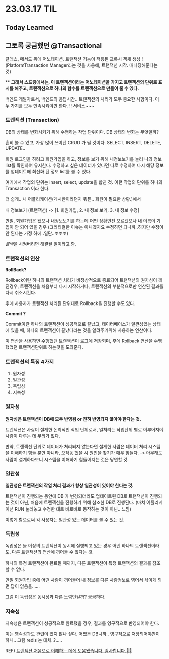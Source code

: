 # 23.03.17 TIL
## Today Learned

## 그토록 궁금했던 @Transactional

클래스, 메서드 위에 어노테이션.
트랜잭션 기능이 적용된 프록시 객체 생성 ! (PlatformTransaction Manager라는 것을 사용해, 트랜잭션 시작. 매니징해준다는 것)

** **그래서 스프링에서는, 이 트랜잭션이라는 어노테이션을 가지고 트랜잭션의 단위로 표시를 해주고,  트랜잭션으로 하나의 함수를 트랜잭션으로 만들어 줄 수 있다.**

백엔드 개발자로서, 백엔드의 응답시간.. 트랜잭션의 처리가 모두 중요한 사항이다. 이 두 가지를 모두 만족시켜야만 한다. !! 서비스~~~



### 트랜잭션 (Transaction)
DB의 상태를 변화시키기 위해 수행하는 작업 단위이다. DB 상태의 변화는 무엇일까? 

흔히 볼 수 있고, 가장 많이 쓰이던 CRUD 가 될 것이다. SELECT, INSERT, DELETE, UPDATE..

회원 로그인을 하려고 회원가입을 하고, 정보를 보기 위해 내정보보기를 눌러 나의 정보 list를 확인하여
유지한다. 수정하고 싶은 데이터가 있다면 따로 수정하여 다시 해당 정보를 업데이트해 최신화 된 정보 list를 볼 수 있다.

여기에서 작업의 단위는 insert, select, update을 합친 것. 이런 작업의 단위를 하나의 Transaction 이라 한다.

더 쉽게.. 새 어플리케이션(게시판이라던지 뭐든.. 회원이 필요한 상황.)에서 

내 정보보기 (트랜잭션) -> [1. 회원가입, 2. 내 정보 보기, 3. 내 정보 수정]

만일, 회원가입은 됐으나 내정보보기를 하는데 어떤 상황인진 모르겠으나 내 이름이 기입이 안 되어 있을 경우
(크리티컬한 이슈는 아니겠지요 수정하면 되니까..하지만 수정이 안 된다는 가정 하에..일단..ㅎㅎㅎ)

*롤백*을 시켜버리면 해결될 일이라고 함.

### 트랜잭션의 연산
**RollBack?** 

Rollback이란 하나의 트랜잭션 처리가 비정상적으로 종료되어 트랜잭션의 원자성이 깨진경우, 트랜잭션을 처음부터 다시 시작하거나, 트랜잭션의 부분적으로만 연산된 결과를 다시 취소시킨다.


후에 사용자가 트랜잭션 처리된 단위대로 Rollback을 진행할 수도 있다.

**Commit ?**

Commit이란 하나의 트랜잭션이 성공적으로 끝났고, 데이터베이스가 일관성있는 상태에 있을 때, 하나의 트랜잭션이 끝났다라는 것을
알려주기위해 사용하는 연산이다. 

이 연산을 사용하면 수행했던 트랜잭션이 로그에 저장되며, 후에 Rollback 연산을 수행했었던 트랜잭션단위로 하는것을 도와준다.

### 트랜잭션의 특징 4가지 

1. 원자성
2. 일관성
3. 독립성
4. 지속성

### 원자성
**원자성은 트랜잭션이 DB에 모두 반영됨 or 전혀 반영되지 않아야 한다는 것.**

트랜잭션은 사람이 설계한 논리적인 작업 단위로서, 일처리는 작업단위 별로 이루어져야 사람이 다루는 데 무리가 없다.

만약, 트랜잭션 단위로 데이터가 처리되지 않는다면 설계한 사람은 데이터 처리 시스템을 이해하기 힘들 뿐만 아니라, 오작동 했을 시
원인을 찾기가 매우 힘들다. -> 아무래도 사람이 설계하다보니 시스템을 이해하기 힘들어지는 것은 당연할 것.

### 일관성
**일관성은 트랜잭션의 작업 처리 결과가 항상 일관성이 있어야 한다는 것.**

트랜잭션이 진행되는 동안에 DB 가 변경되더라도 업데이트된 DB로 트랜잭션이 진행되는 것이 아닌, 처음에
트랜잭션을 진행하기 위해 참조한 DB로 진행된다. (마치 어플리케이션 RUN 눌러놓고 수정한 대로 바로바로 동작하는 것이 아닌.. 느낌)

이렇게 함으로써 각 사용자는 일관성 있는 데이터를 볼 수 있는 것.

### 독립성

독립성은 둘 이상의 트랜잭션이 동시에 실행되고 있는 경우 어떤 하나의 트랜잭션이라도, 다른 트랜잭션의 연산에 끼어들 수 없다는 것. 

하나의 특정 트랜잭션이 완료될 때까지, 다른 트랜잭션이 특정 트랜잭션의 결과를 참조할 수 없다.

만일 회원가입 중에 어떤 사람이 끼어들어 내 정보를 다른 사람정보로 엮어서 섞이게 되면 답이 없음을......

그럼 이 독립성은 동시성과 다른 느낌인걸까? 궁금하다.

### 지속성

지속성은 트랜잭션이 성공적으로 완료됐을 경우, 결과를 영구적으로 반영되어야 한다. 

이는 영속성과도 관련이 있지 않나 싶다. 어쨌든 DB니까.. 영구적으로 저장되어야만이 하니.. 그럼 redis 는 대체..?.....





REF) [트랜잭션 처음으로 이해하는 데에 도움됐습니다. 감사합니다.🙇‍♂️](https://mommoo.tistory.com/62)